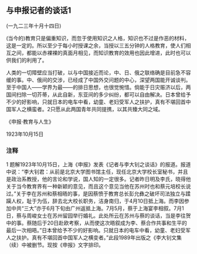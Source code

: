 ## 与申报记者的谈话1

(一九二三年十月十四日)

 

(当今的)教育只是偏重知识，而忽于使用知识之人格，知识也不过是作恶的材料，这是一定的。所以至少于每小时授课之余，当授以三五分钟的人格教育，使人们相互之间，都能以赤裸裸的真面月相见，而知识教育的效用也因此增进，此时也可以供我们的利用了。

人类的一切障壁应当打破，以与中国接近而论，中、日、俄之联络确是目前急不容缓的事。中、俄间的交涉，已经成了中国外交问题的中心，深望两国能开诚谈判。至于中国人——学界为最——的排日思想，也很觉惋惜。倘能于日灾赈济以后，两国间扫除一切芥蒂，从此自新，东亚间的多少纠纷，都可以自由解决。日本曾给予不少的好影响，只就日本的电车中看，幼童、老妇受军人之扶护，真有不堪回首中国军人之横蛮者。2只愿从此两国青年共同提携，以其共臻大同之域。

 

《申报·教育与人生》

1923年10月15日

 

### 注释
1 题解1923年10月15日，上海《申报》发表《记者与李大钊之谈话》的报道。报道中说：“李大钊君：从前是北京大学图书馆主任，现任北京大学校长室秘书，并且是政治系教授，他的言论和学说，国人知的一定很多。记者昨日明及李氏，晓得他关于当今教育界有一种新颖的意见，而且这个意见当他在苏州时也和蔡元培校长说过。”关于李在苏州和蔡相晤的事，是因蔡愤于教育总长彭允彝之破坏司法独立与蹂躏人权，耻于为伍，辞去北大校长职务，洁身南归，于4月10日抵上海。而李因参加中共“三大”亦于6月下旬由广州返抵上海。7月5月，蔡于上海宴李相叙。7月1日，蔡与周峻女士在苏州留园举行婚礼。此处所云在苏州与蔡的谈话，当是李往贺中的事。蔡随后于20日赴欧考察，从而使这次晤叙成为李、蔡合作共事和生平的最后一次相晤。”日本曾给予不少的好影响。只就日本的电车中看，幼童、老妇受军人之扶护。真有不堪回首中国军人之横变者。”此段1989年出版之《李大钊文集（续）中被删节。现按《申报》文字排印。
